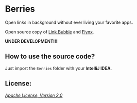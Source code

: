 Berries
===

Open links in background without ever living your favorite apps.

Open source copy of [Link Bubble](https://play.google.com/store/apps/details?id=com.linkbubble.playstore "Link Bubble") and [Flynx](https://play.google.com/store/apps/details?id=com.flynx "Flynx").

__UNDER DEVELOPMENT!!!__

## How to use the source code?

Just import the `Berries` folder with your __IntelliJ IDEA__.

## License:

_[Apache License, Version 2.0](https://github.com/mthli/Berries/blob/master/LICENSE "Apache License, Version 2.0")_
